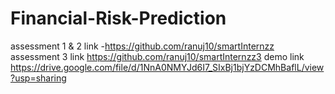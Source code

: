 # Financial-Risk-Prediction

assessment 1 & 2 link -https://github.com/ranuj10/smartInternzz
assessment 3 link  https://github.com/ranuj10/smartInternzz3
demo link  https://drive.google.com/file/d/1NnA0NMYJd6I7_SIxBj1bjYzDCMhBaflL/view?usp=sharing
